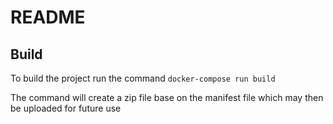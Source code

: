 # README

## Build

To build the project run the command `docker-compose run build`

The command will create a zip file base on the manifest file which may
then be uploaded for future use
